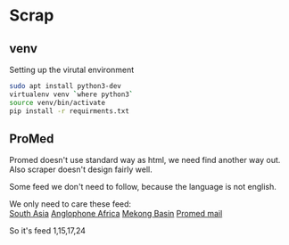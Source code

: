 # Scrap

## venv

Setting up the virutal environment

```bash
sudo apt install python3-dev
virtualenv venv `where python3`
source venv/bin/activate
pip install -r requirments.txt

```

## ProMed

Promed doesn't use standard way as html, we need find another way out. Also scraper doesn't design fairly well.

Some feed we don't need to follow, because the language is not english.

We only need to care these feed:  
[South Asia](http://www.promedmail.org/ajax/getPosts.php?edate=2019-01-24&return_map=0&feed_id=170&seltype=latest)
[Anglophone Africa](http://www.promedmail.org/ajax/getPosts.php?edate=2019-02-24&return_map=0&feed_id=24&seltype=latest)
[Mekong Basin](http://www.promedmail.org/ajax/getPosts.php?edate=2019-01-24&return_map=0&feed_id=15&seltype=latest)
[Promed mail](http://www.promedmail.org/ajax/getPosts.php?edate=2019-02-24&return_map=0&feed_id=1&seltype=latest)

So it's feed 1,15,17,24
